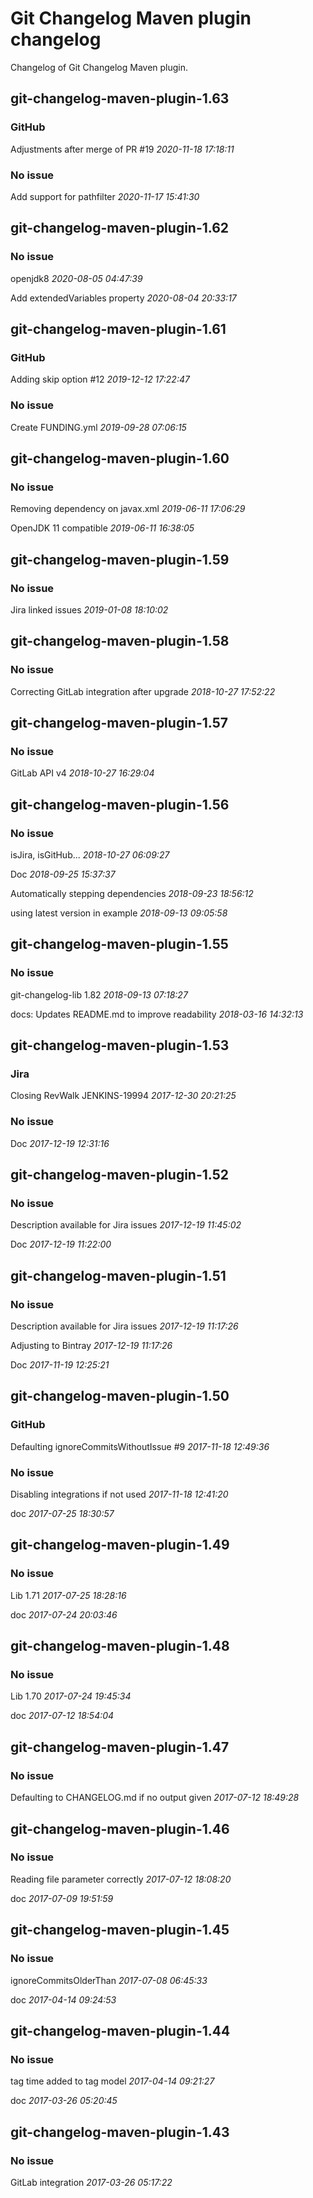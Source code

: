 # Git Changelog Maven plugin changelog

Changelog of Git Changelog Maven plugin.

## git-changelog-maven-plugin-1.63
### GitHub
   Adjustments after merge of PR #19 *2020-11-18 17:18:11*


### No issue
   Add support for pathfilter *2020-11-17 15:41:30*



## git-changelog-maven-plugin-1.62
### No issue
   openjdk8 *2020-08-05 04:47:39*

   Add extendedVariables property *2020-08-04 20:33:17*



## git-changelog-maven-plugin-1.61
### GitHub
   Adding skip option #12 *2019-12-12 17:22:47*


### No issue
   Create FUNDING.yml *2019-09-28 07:06:15*



## git-changelog-maven-plugin-1.60
### No issue
   Removing dependency on javax.xml *2019-06-11 17:06:29*

   OpenJDK 11 compatible *2019-06-11 16:38:05*



## git-changelog-maven-plugin-1.59
### No issue
   Jira linked issues *2019-01-08 18:10:02*



## git-changelog-maven-plugin-1.58
### No issue
   Correcting GitLab integration after upgrade *2018-10-27 17:52:22*



## git-changelog-maven-plugin-1.57
### No issue
   GitLab API v4 *2018-10-27 16:29:04*



## git-changelog-maven-plugin-1.56
### No issue
   isJira, isGitHub... *2018-10-27 06:09:27*

   Doc *2018-09-25 15:37:37*

   Automatically stepping dependencies *2018-09-23 18:56:12*

   using latest version in example *2018-09-13 09:05:58*



## git-changelog-maven-plugin-1.55
### No issue
   git-changelog-lib 1.82 *2018-09-13 07:18:27*

   docs: Updates README.md to improve readability *2018-03-16 14:32:13*



## git-changelog-maven-plugin-1.53
### Jira
   Closing RevWalk JENKINS-19994 *2017-12-30 20:21:25*


### No issue
   Doc *2017-12-19 12:31:16*



## git-changelog-maven-plugin-1.52
### No issue
   Description available for Jira issues *2017-12-19 11:45:02*

   Doc *2017-12-19 11:22:00*



## git-changelog-maven-plugin-1.51
### No issue
   Description available for Jira issues *2017-12-19 11:17:26*

   Adjusting to Bintray *2017-12-19 11:17:26*

   Doc *2017-11-19 12:25:21*



## git-changelog-maven-plugin-1.50
### GitHub
   Defaulting ignoreCommitsWithoutIssue #9 *2017-11-18 12:49:36*


### No issue
   Disabling integrations if not used *2017-11-18 12:41:20*

   doc *2017-07-25 18:30:57*



## git-changelog-maven-plugin-1.49
### No issue
   Lib 1.71 *2017-07-25 18:28:16*

   doc *2017-07-24 20:03:46*



## git-changelog-maven-plugin-1.48
### No issue
   Lib 1.70 *2017-07-24 19:45:34*

   doc *2017-07-12 18:54:04*



## git-changelog-maven-plugin-1.47
### No issue
   Defaulting to CHANGELOG.md if no output given *2017-07-12 18:49:28*



## git-changelog-maven-plugin-1.46
### No issue
   Reading file parameter correctly *2017-07-12 18:08:20*

   doc *2017-07-09 19:51:59*



## git-changelog-maven-plugin-1.45
### No issue
   ignoreCommitsOlderThan *2017-07-08 06:45:33*

   doc *2017-04-14 09:24:53*



## git-changelog-maven-plugin-1.44
### No issue
   tag time added to tag model *2017-04-14 09:21:27*

   doc *2017-03-26 05:20:45*



## git-changelog-maven-plugin-1.43
### No issue
   GitLab integration *2017-03-26 05:17:22*



